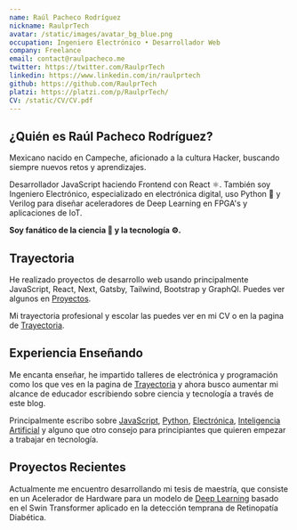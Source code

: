 ```yaml
---
name: Raúl Pacheco Rodríguez
nickname: RaulprTech
avatar: /static/images/avatar_bg_blue.png
occupation: Ingeniero Electrónico • Desarrollador Web
company: Freelance
email: contact@raulpacheco.me
twitter: https://twitter.com/RaulprTech
linkedin: https://www.linkedin.com/in/raulprtech
github: https://github.com/RaulprTech
platzi: https://platzi.com/p/RaulprTech/
CV: /static/CV/CV.pdf
---
```


## ¿Quién es Raúl Pacheco Rodríguez?

Mexicano nacido en Campeche, aficionado a la cultura Hacker, buscando siempre nuevos retos y aprendizajes.

Desarrollador JavaScript haciendo Frontend con React ⚛️. También soy Ingeniero Electrónico, especializado en electrónica digital, uso Python 🐍 y Verilog para diseñar aceleradores de Deep Learning en FPGA's y aplicaciones de IoT.

**Soy fanático de la ciencia 🧪 y la tecnología ⚙️.**

## Trayectoria

He realizado proyectos de desarrollo web usando principalmente JavaScript, React, Next, Gatsby, Tailwind, Bootstrap y GraphQl. Puedes ver algunos en [Proyectos](https://raulpacheco.dev/projects).

Mi trayectoria profesional y escolar las puedes ver en mi CV o en la pagina de [Trayectoria](https://raulpacheco.dev/trajectory).

## Experiencia Enseñando

Me encanta enseñar, he impartido talleres de electrónica y programación como los que ves en la pagina de [Trayectoria](https://raulpacheco.dev/trajectory) y ahora busco aumentar mi alcance de educador escribiendo sobre ciencia y tecnología a través de este blog.

Principalmente escribo sobre [JavaScript](https://raulpacheco.dev/tags/javascript), [Python](https://raulpacheco.dev/tags/python), [Electrónica](https://raulpacheco.dev/tags/electronica), [Inteligencia Artificial](https://raulpacheco.dev/tags/machine-learning) y alguno que otro consejo para principiantes que quieren empezar a trabajar en tecnología.

## Proyectos Recientes

Actualmente me encuentro desarrollando mi tesis de maestría, que consiste en un Acelerador de Hardware para un modelo de [Deep Learning](https://raulpacheco.dev/tags/deep-learning) basado en el Swin Transformer aplicado en la detección temprana de Retinopatía Diabética.
